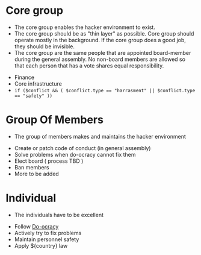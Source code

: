 # Core group

* The core group enables the hacker environment to exist. 
* The core group should be as "thin layer" as possible. Core group should operate mostly in the background. If the core group does a good job,     they should be invisible.
* The core group are the same people that are appointed board-member during the general assembly. No non-board members are allowed so that each    person that has a vote shares equal responsibility.
 - Finance     
 - Core infrastructure  
 - `if ($conflict && ( $conflict.type == "harrasment" || $conflict.type == "safety" ))`
      
# Group Of Members

* The group of members makes and maintains the hacker environment

 - Create or patch code of conduct (in general assembly)
 - Solve problems when do-ocracy cannot fix them
 - Elect board ( process TBD )
 - Ban members
 - More to be added

# Individual

* The individuals have to be excellent

 - Follow [Do-ocracy](do-ocracy.md)
 - Actively try to fix problems
 - Maintain personnel safety
 - Apply ${country} law
